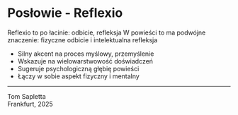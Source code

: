 # Posłowie - Reflexio

Reflexio to po łacinie: odbicie, refleksja
W powieści to ma podwójne znaczenie: fizyczne odbicie i intelektualna refleksja
- Silny akcent na proces myślowy, przemyślenie
- Wskazuje na wielowarstwowość doświadczeń
- Sugeruje psychologiczną głębię powieści
- Łączy w sobie aspekt fizyczny i mentalny

---

Tom Sapletta  
Frankfurt, 2025